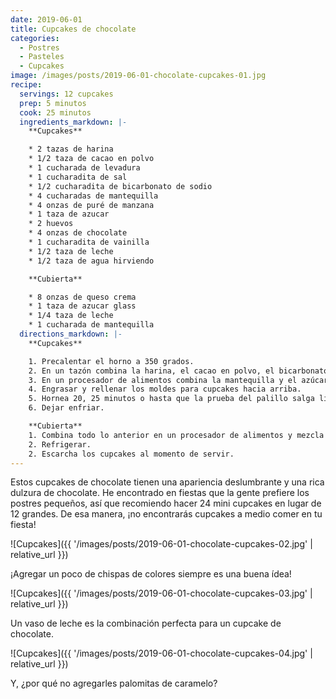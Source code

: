 ```yaml
---
date: 2019-06-01
title: Cupcakes de chocolate
categories:
  - Postres
  - Pasteles
  - Cupcakes
image: /images/posts/2019-06-01-chocolate-cupcakes-01.jpg
recipe:
  servings: 12 cupcakes
  prep: 5 minutos
  cook: 25 minutos
  ingredients_markdown: |-
    **Cupcakes**

    * 2 tazas de harina
    * 1/2 taza de cacao en polvo
    * 1 cucharada de levadura
    * 1 cucharadita de sal
    * 1/2 cucharadita de bicarbonato de sodio
    * 4 cucharadas de mantequilla
    * 4 onzas de puré de manzana
    * 1 taza de azucar
    * 2 huevos
    * 4 onzas de chocolate
    * 1 cucharadita de vainilla
    * 1/2 taza de leche
    * 1/2 taza de agua hirviendo

    **Cubierta**

    * 8 onzas de queso crema
    * 1 taza de azucar glass
    * 1/4 taza de leche
    * 1 cucharada de mantequilla
  directions_markdown: |-
    **Cupcakes**

    1. Precalentar el horno a 350 grados.
    2. En un tazón combina la harina, el cacao en polvo, el bicarbonato de sodio y la sal.
    3. En un procesador de alimentos combina la mantequilla y el azúcar, procesa hasta que quede suave. Añade los huevos, la vainilla y 4 onzas de trocitos de chocolate. Añade la mitad de la mezcla de harina y la mitad de la leche. Procesa y agregua la otra mitad de la harina y el resto de la leche. Lentamente, agregua el agua caliente.
    4. Engrasar y rellenar los moldes para cupcakes hacia arriba.
    5. Hornea 20, 25 minutos o hasta que la prueba del palillo salga limpia.
    6. Dejar enfriar.

    **Cubierta**
    1. Combina todo lo anterior en un procesador de alimentos y mezcla hasta que esté suave.
    2. Refrigerar.
    2. Escarcha los cupcakes al momento de servir.
---
```

Estos cupcakes de chocolate tienen una apariencia deslumbrante y una rica dulzura de chocolate. He encontrado en fiestas que la gente prefiere los postres pequeños, así que recomiendo hacer 24 mini cupcakes en lugar de 12 grandes. De esa manera, ¡no encontrarás cupcakes a medio comer en tu fiesta!

![Cupcakes]({{ '/images/posts/2019-06-01-chocolate-cupcakes-02.jpg' | relative_url }})

¡Agregar un poco de chispas de colores siempre es una buena ídea!

![Cupcakes]({{ '/images/posts/2019-06-01-chocolate-cupcakes-03.jpg' | relative_url }})

Un vaso de leche es la combinación perfecta para un cupcake de chocolate.

![Cupcakes]({{ '/images/posts/2019-06-01-chocolate-cupcakes-04.jpg' | relative_url }})

Y, ¿por qué no agregarles palomitas de caramelo?
